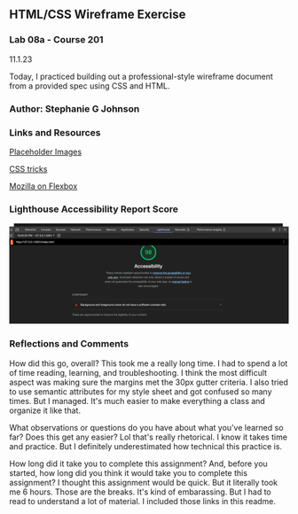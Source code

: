 ## HTML/CSS Wireframe Exercise

### Lab 08a - Course 201

11.1.23

Today, I practiced building out a professional-style wireframe document from a provided spec using CSS and HTML.

### Author: Stephanie G Johnson

### Links and Resources

[Placeholder Images](https://placehold.co/)


[CSS tricks](https://css-tricks.com/snippets/css/a-guide-to-flexbox/)

[Mozilla on Flexbox](https://developer.mozilla.org/en-US/docs/Learn/CSS/CSS_layout/Flexbox)

### Lighthouse Accessibility Report Score
![Lighthouse](lighthouse.png)


### Reflections and Comments

How did this go, overall? This took me a really long time. I had to spend a lot of time reading, learning, and troubleshooting. I think the most difficult aspect was making sure the margins met the 30px gutter criteria. I also tried to use semantic attributes for my style sheet and got confused so many times. But I managed. It's much easier to make everything a class and organize it like that. 

What observations or questions do you have about what you’ve learned so far?
Does this get any easier? Lol that's really rhetorical. I know it takes time and practice. But I definitely underestimated how technical this practice is. 

How long did it take you to complete this assignment? And, before you started, how long did you think it would take you to complete this assignment? I thought this assignment would be quick. But it literally took me 6 hours. Those are the breaks. It's kind of embarassing. But I had to read to understand a lot of material. I included those links in this readme. 